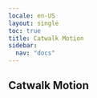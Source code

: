 ```yaml
---
locale: en-US
layout: single
toc: true
title: Catwalk Motion
sidebar:
  nav: "docs"
---
```


## Catwalk Motion